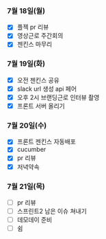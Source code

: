 ### 7월 18일(월)
- [x] 플젝 pr 리뷰
- [x] 영상근로 주간회의
- [x] 젠킨스 마무리

### 7월 19일(화)
- [x] 오전 젠킨스 공유
- [x] slack url 생성 api 페어
- [x] 오후 2시 브랜딩근로 인터뷰 촬영
- [x] 프론트 서버 올리기

### 7월 20일(수)
- [x] 프론트 젠킨스 자동배포
- [x] cucumber
- [x] pr 리뷰
- [x] 저녁약속

### 7월 21일(목)
- [ ] pr 리뷰
- [ ] 스프린트2 남은 이슈 쳐내기
- [ ] 데모데이 준비
- [ ] 쉼
